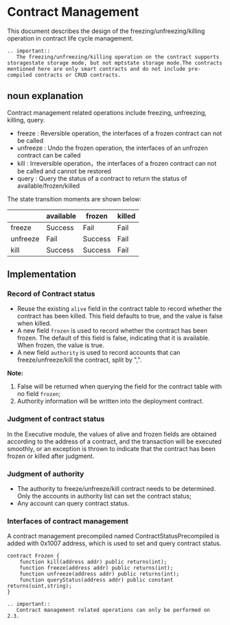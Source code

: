 # Contract Management

This document describes the design of the freezing/unfreezing/killing operation in contract life cycle management.

```eval_rst
.. important::
   The freezing/unfreezing/killing operation on the contract supports storagestate storage mode, but not mptstate storage mode.The contracts mentioned here are only smart contracts and do not include pre-compiled contracts or CRUD contracts.
```

## noun explanation

Contract management related operations include freezing, unfreezing, killing, query.

- freeze : Reversible operation, the interfaces of a frozen contract can not be called
- unfreeze : Undo the frozen operation, the interfaces of an unfrozen contract can be called
- kill : Irreversible operation，the interfaces of a frozen contract can not be called and cannot be restored
- query : Query the status of a contract to return the status of available/frozen/killed

The state transition moments are shown below:

|          | available | frozen  | killed |
| -------- | --------- | ------- | ------ |
| freeze   | Success   | Fail    | Fail   |
| unfreeze | Fail      | Success | Fail   |
| kill     | Success   | Success | Fail   |

## Implementation

### Record of Contract status

- Reuse the existing `alive` field in the contract table to record whether the contract has been killed. This field defaults to true, and the value is false when killed.
- A new field `frozen` is used to record whether the contract has been frozen. The default of this field is false, indicating that it is available. When frozen, the value is true.
- A new field `authority` is used to record accounts that can freeze/unfreeze/kill the contract, split by ",".

**Note:**

1. False will be returned when querying the field for the contract table with no field `frozen`;
2. Authority information will be written into the deployment contract.

### Judgment of contract status

In the Executive module, the values of alive and frozen fields are obtained according to the address of a contract, and the transaction will be executed smoothly, or an exception is thrown to indicate that the contract has been frozen or killed after judgment.

### Judgment of authority

- The authority to freeze/unfreeze/kill contract needs to be determined. Only the accounts in authority list can set the contract status;
- Any account can query contract status.

### Interfaces of contract management

A contract management precompiled named ContractStatusPrecompiled is added with 0x1007 address, which is used to set and query contract status.

```text
contract Frozen {
    function kill(address addr) public returns(int);
    function freeze(address addr) public returns(int);
    function unfreeze(address addr) public returns(int);
    function queryStatus(address addr) public constant returns(uint,string);
}
```

```eval_rst
.. important::
   Contract management related operations can only be performed on 2.3.
```
